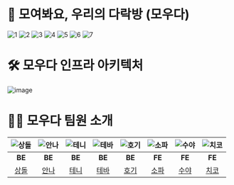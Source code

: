 # 🤝 모여봐요, 우리의 다락방 (모우다)

![1](https://github.com/user-attachments/assets/de440b71-0bdf-48cc-a222-f528be4dadb7)
![2](https://github.com/user-attachments/assets/c84f1d0b-f859-41e3-8da1-144bde6c8b55)
![3](https://github.com/user-attachments/assets/966ba62d-1fb8-4b14-99d5-9777445427ab)
![4](https://github.com/user-attachments/assets/57d69983-0046-450f-9f00-759402ab1597)
![5](https://github.com/user-attachments/assets/e04dace0-6c19-43bd-b6c9-d5d7f6e14018)
![6](https://github.com/user-attachments/assets/0da68d63-9f91-44f8-ab2e-fb255c076f00)
![7](https://github.com/user-attachments/assets/e2789931-da9a-4242-93a7-35b569833519)

# 🛠 모우다 인프라 아키텍처

![image](https://github.com/user-attachments/assets/e3dfbd96-1009-42d0-8647-347b410a7806)


# 🙋‍♀️ 모우다 팀원 소개

| ![상돌](https://github.com/user-attachments/assets/9817062f-6213-47fb-94b2-77dbd08b9848) | ![안나](https://github.com/user-attachments/assets/83d147df-9b80-4703-aa66-3632da8e9ba4) | ![테니](https://github.com/user-attachments/assets/cf57b0b3-3a93-4f6e-8bac-8ab65261594c) | ![테바](https://github.com/user-attachments/assets/09151d0f-7f5d-4a3f-9c89-7c8e15abbd14) | ![호기](https://github.com/user-attachments/assets/276888b2-aae7-48bf-8e0e-31b7585f2e51) | ![소파](https://github.com/user-attachments/assets/96a04e69-ffce-411d-ad94-a5c1bbe27b5f) | ![수야](https://github.com/user-attachments/assets/b4427e5c-0d8a-467c-a2dd-137a4b5aecce) | ![치코](https://github.com/user-attachments/assets/76b25466-ab62-4e91-8b84-3139f8be8b71) |
|:----:|:----:|:----:|:----:|:----:|:----:|:----:|:----:|
| **BE** | **BE** | **BE** | **BE** | **BE** | **FE** | **FE** | **FE** |
| [상돌](https://github.com/pricelees) | [안나](https://github.com/Mingyum-Kim) | [테니](https://github.com/ay-eonii) | [테바](https://github.com/ksk0605) | [호기](https://github.com/hoyeonyy) | [소파](https://github.com/ss0526100) | [수야](https://github.com/cys4585) | [치코](https://github.com/jaeml06) |
